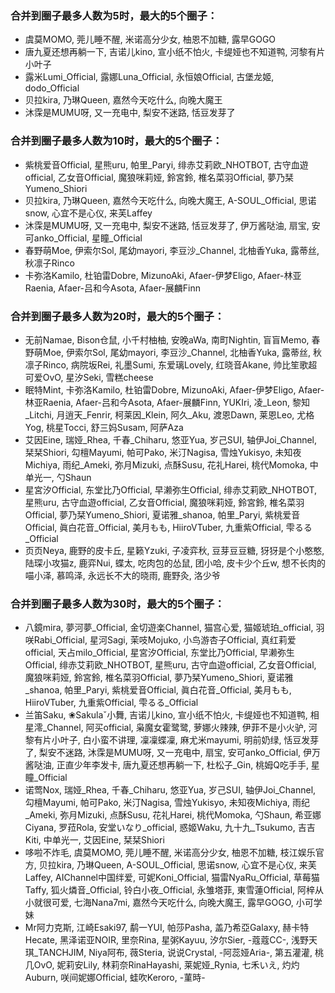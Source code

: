 ### 合并到圈子最多人数为5时，最大的5个圈子：

- 虞莫MOMO, 莞儿睡不醒, 米诺高分少女, 柚恩不加糖, 露早GOGO
- 唐九夏还想再躺一下, 吉诺儿kino, 宣小纸不怕火, 卡缇娅也不知道鸭, 河黎有片小叶子
- 露米Lumi_Official, 露娜Luna_Official, 永恒娘Official, 古堡龙姬, dodo_Official
- 贝拉kira, 乃琳Queen, 嘉然今天吃什么, 向晚大魔王
- 沐霂是MUMU呀, 又一充电中, 梨安不迷路, 恬豆发芽了

### 合并到圈子最多人数为10时，最大的5个圈子：

- 紫桃爱音Official, 星熊uru, 帕里_Paryi, 绯赤艾莉欧_NHOTBOT, 古守血遊official, 乙女音Official, 魔狼咪莉娅, 鈴宮鈴, 椎名菜羽Official, 夢乃栞Yumeno_Shiori
- 贝拉kira, 乃琳Queen, 嘉然今天吃什么, 向晚大魔王, A-SOUL_Official, 思诺snow, 心宜不是心仪, 来芙Laffey
- 沐霂是MUMU呀, 又一充电中, 梨安不迷路, 恬豆发芽了, 伊万酱哒油, 扇宝, 安可anko_Official, 星瞳_Official
- 春野萌Moe, 伊索尔Sol, 尾幼mayori, 李豆沙_Channel, 北柚香Yuka, 露蒂丝, 秋凛子Rinco
- 卡弥洛Kamilo, 杜铂雷Dobre, MizunoAki, Afaer-伊梦Eligo, Afaer-林亚Raenia, Afaer-吕和今Asota, Afaer-展麟Finn

### 合并到圈子最多人数为20时，最大的5个圈子：

- 无前Namae, Bison仓鼠, 小千村柚柚, 安晚aWa, 南町Nightin, 盲盲Memo, 春野萌Moe, 伊索尔Sol, 尾幼mayori, 李豆沙_Channel, 北柚香Yuka, 露蒂丝, 秋凛子Rinco, 病院坂Rei, 礼墨Sumi, 东爱璃Lovely, 红晓音Akane, 帅比笙歌超可爱OvO, 星汐Seki, 雪糕cheese
- 眠特Mint, 卡弥洛Kamilo, 杜铂雷Dobre, MizunoAki, Afaer-伊梦Eligo, Afaer-林亚Raenia, Afaer-吕和今Asota, Afaer-展麟Finn, YUKIri, 凌_Leon, 黎知_Litchi, 月逍天_Fenrir, 柯莱因_Klein, 阿久_Aku, 渡恩Dawn, 莱恩Leo, 尤格Yog, 桃星Tocci, 舒三妈Susam, 阿萨Aza
- 艾因Eine, 瑞娅_Rhea, 千春_Chiharu, 悠亚Yua, 岁己SUI, 轴伊Joi_Channel, 栞栞Shiori, 勾檀Mayumi, 帕可Pako, 米汀Nagisa, 雪烛Yukisyo, 未知夜Michiya, 雨纪_Ameki, 弥月Mizuki, 点酥Susu, 花礼Harei, 桃代Momoka, 中单光一, 勺Shaun
- 星宮汐Official, 东堂比乃Official, 早濑弥生Official, 绯赤艾莉欧_NHOTBOT, 星熊uru, 古守血遊official, 乙女音Official, 魔狼咪莉娅, 鈴宮鈴, 椎名菜羽Official, 夢乃栞Yumeno_Shiori, 夏诺雅_shanoa, 帕里_Paryi, 紫桃爱音Official, 眞白花音_Official, 美月もも, HiiroVTuber, 九重紫Official, 雫るる_Official
- 页页Neya, 鹿野的皮卡丘, 星籁Yzuki, 子凌弈秋, 豆芽豆豆糖, 犽犽是个小憨憨, 陆琛小攻猫z, 鹿弈Nui, 蝶太, 吃肉包的怂鼠, 团小哈, 皮卡少个丘w, 想不长肉的喵小泽, 慕鸣泽, 永远长不大的晓雨, 鹿野灸, 洛少爷

### 合并到圈子最多人数为30时，最大的5个圈子：

- 八鏡mira, 夢河夢_Official, 金切遊楽Channel, 猫宫心爱, 猫姬琥珀_official, 羽咲Rabi_Official, 星河Sagi, 茉吱Mojuko, 小鸟游杏子Official, 真红莉爱official, 天占milo_Official, 星宮汐Official, 东堂比乃Official, 早濑弥生Official, 绯赤艾莉欧_NHOTBOT, 星熊uru, 古守血遊official, 乙女音Official, 魔狼咪莉娅, 鈴宮鈴, 椎名菜羽Official, 夢乃栞Yumeno_Shiori, 夏诺雅_shanoa, 帕里_Paryi, 紫桃爱音Official, 眞白花音_Official, 美月もも, HiiroVTuber, 九重紫Official, 雫るる_Official
- 兰笛Saku, ❀Sakulaˇ小舞, 吉诺儿kino, 宣小纸不怕火, 卡缇娅也不知道鸭, 相星澪_Channel, 阿买official, 枭魔女霍鹭鹭, 萝娜火辣辣, 伊菲不是小火驴, 河黎有片小叶子, 白小蛮不讲理, 凜凜蝶凜, 麻尤米mayumi, 明前奶绿, 恬豆发芽了, 梨安不迷路, 沐霂是MUMU呀, 又一充电中, 扇宝, 安可anko_Official, 伊万酱哒油, 正直少年李发卡, 唐九夏还想再躺一下, 杜松子_Gin, 桃姆Q吃手手, 星瞳_Official
- 诺莺Nox, 瑞娅_Rhea, 千春_Chiharu, 悠亚Yua, 岁己SUI, 轴伊Joi_Channel, 勾檀Mayumi, 帕可Pako, 米汀Nagisa, 雪烛Yukisyo, 未知夜Michiya, 雨纪_Ameki, 弥月Mizuki, 点酥Susu, 花礼Harei, 桃代Momoka, 勺Shaun, 希亚娜Ciyana, 罗菈Rola, 安堂いなり_official, 惑姬Waku, 九十九_Tsukumo, 吉吉Kiti, 中单光一, 艾因Eine, 栞栞Shiori
- 哆啦不炸毛, 虞莫MOMO, 莞儿睡不醒, 米诺高分少女, 柚恩不加糖, 枝江娱乐官方, 贝拉kira, 乃琳Queen, A-SOUL_Official, 思诺snow, 心宜不是心仪, 来芙Laffey, AIChannel中国绊爱, 可妮Koni_Official, 猫雷NyaRu_Official, 草莓猫Taffy, 狐火燐音_Official, 铃白小夜_Official, 永雏塔菲, 東雪蓮Official, 阿梓从小就很可爱, 七海Nana7mi, 嘉然今天吃什么, 向晚大魔王, 露早GOGO, 小可学妹
- Mr阿力克斯, 江崎Esaki97, 鹬一YUI, 帕莎Pasha, 盖乃希亞Galaxy, 赫卡特Hecate, 黑泽诺亚NOIR, 里奈Rina, 星粥Kayuu, 汐尔Sier, -蔻蔻CC-, 浅野天琪_TANCHJIM, Niya阿布, 薇Steria, 说说Crystal, -阿蕊娅Aria-, 第五灌灌, 桃几OvO, 妮莉安Lily, 林莉奈RinaHayashi, 莱妮娅_Rynia, 七禾いえ, 灼灼Auburn, 咲间妮娜Official, 蛙吹Keroro, -菫時-

